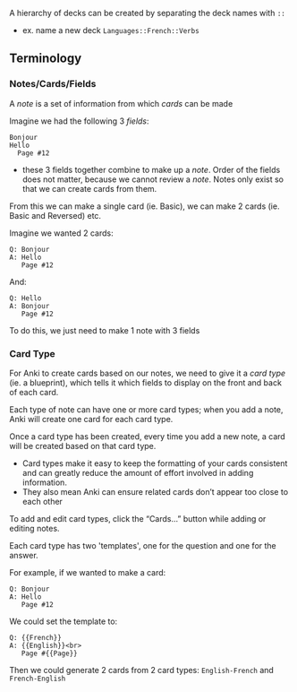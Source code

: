 
A hierarchy of decks can be created by separating the deck names with `::`
- ex. name a new deck `Languages::French::Verbs`

## Terminology
### Notes/Cards/Fields
A *note* is a set of information from which *cards* can be made

Imagine we had the following 3 *fields*:
```
Bonjour
Hello
  Page #12
```
- these 3 fields together combine to make up a *note*. Order of the fields does not matter, because we cannot review a *note*. Notes only exist so that we can create cards from them.

From this we can make a single card (ie. Basic), we can make 2 cards (ie. Basic and Reversed) etc.

Imagine we wanted 2 cards:
```
Q: Bonjour
A: Hello
   Page #12
```
And:
```
Q: Hello
A: Bonjour
   Page #12
```

To do this, we just need to make 1 note with 3 fields

### Card Type
For Anki to create cards based on our notes, we need to give it a *card type* (ie. a blueprint), which tells it which fields to display on the front and back of each card.

Each type of note can have one or more card types; when you add a note, Anki will create one card for each card type.

Once a card type has been created, every time you add a new note, a card will be created based on that card type. 
- Card types make it easy to keep the formatting of your cards consistent and can greatly reduce the amount of effort involved in adding information. 
- They also mean Anki can ensure related cards don’t appear too close to each other

To add and edit card types, click the “Cards…​” button while adding or editing notes.

Each card type has two 'templates', one for the question and one for the answer.

For example, if we wanted to make a card:
```
Q: Bonjour
A: Hello
   Page #12
```

We could set the template to:
```
Q: {{French}}
A: {{English}}<br>
   Page #{{Page}}
```

Then we could generate 2 cards from 2 card types: `English-French` and `French-English`
